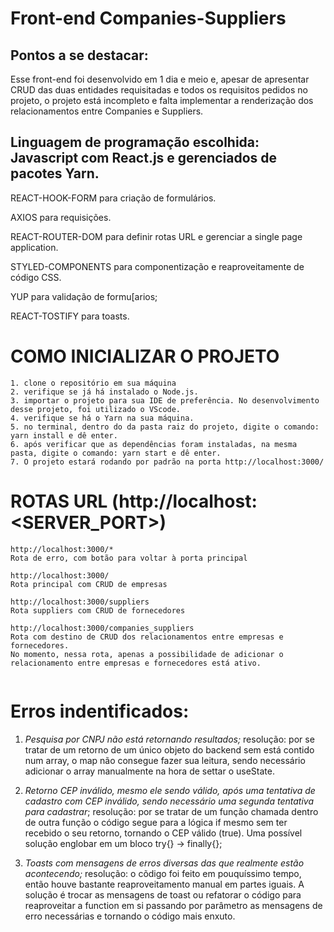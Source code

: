 # Front-end Companies-Suppliers

## Pontos a se destacar:
Esse front-end foi desenvolvido em 1 dia e meio e, apesar de apresentar CRUD das duas entidades requisitadas e todos os requisitos pedidos no projeto, o projeto está incompleto e falta implementar a renderização dos relacionamentos entre Companies e Suppliers. 

## Linguagem de programação escolhida: Javascript com React.js e gerenciados de pacotes Yarn.
REACT-HOOK-FORM para criação de formulários.

AXIOS para requisições.

REACT-ROUTER-DOM para definir rotas URL e gerenciar a single page application.

STYLED-COMPONENTS para componentização e reaproveitamente de código CSS.

YUP para validação de formu[arios;

REACT-TOSTIFY para toasts.


# COMO INICIALIZAR O PROJETO

```
1. clone o repositório em sua máquina
2. verifique se já há instalado o Node.js.
3. importar o projeto para sua IDE de preferência. No desenvolvimento desse projeto, foi utilizado o VScode.
4. verifique se há o Yarn na sua máquina.
5. no terminal, dentro do da pasta raiz do projeto, digite o comando: yarn install e dê enter.
6. após verificar que as dependências foram instaladas, na mesma pasta, digite o comando: yarn start e dê enter.
7. O projeto estará rodando por padrão na porta http://localhost:3000/

```


# ROTAS URL (http://localhost:<SERVER_PORT>)

```
http://localhost:3000/*
Rota de erro, com botão para voltar à porta principal

http://localhost:3000/
Rota principal com CRUD de empresas

http://localhost:3000/suppliers
Rota suppliers com CRUD de fornecedores

http://localhost:3000/companies_suppliers
Rota com destino de CRUD dos relacionamentos entre empresas e fornecedores.
No momento, nessa rota, apenas a possibilidade de adicionar o relacionamento entre empresas e fornecedores está ativo. 


```

# Erros indentificados:

1. *Pesquisa por CNPJ não está retornando resultados;* resolução: por se tratar de um retorno de um único objeto do backend sem está contido num array, o map não consegue fazer sua leitura, sendo necessário adicionar o array manualmente na hora de settar o useState.

2. *Retorno CEP inválido, mesmo ele sendo válido, após uma tentativa de cadastro com CEP inválido, sendo necessário uma segunda tentativa para cadastrar*; resolução: por se tratar de um função chamada dentro de outra função o código segue para a lógica if mesmo sem ter recebido o seu retorno, tornando o CEP válido (true). Uma possível solução englobar em um bloco try{} -> finally{};

3. *Toasts com mensagens de erros diversas das que realmente estão acontecendo;* resolução: o cõdigo foi feito em pouquíssimo tempo, então houve bastante reaproveitamento manual em partes iguais. A solução é trocar as mensagens de toast ou refatorar o código para reaproveitar a function em si passando por parâmetro as mensagens de erro necessárias e tornando o código mais enxuto. 
